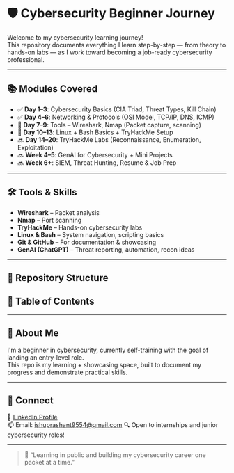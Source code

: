 # 🛡️ Cybersecurity Beginner Journey

Welcome to my cybersecurity learning journey!  
This repository documents everything I learn step-by-step — from theory to hands-on labs — as I work toward becoming a job-ready cybersecurity professional.

---

## 📚 Modules Covered

- ✅ **Day 1–3**: Cybersecurity Basics (CIA Triad, Threat Types, Kill Chain)
- ✅ **Day 4–6**: Networking & Protocols (OSI Model, TCP/IP, DNS, ICMP)
- 🔄 **Day 7–9**: Tools – Wireshark, Nmap (Packet capture, scanning)
- 🔄 **Day 10–13**: Linux + Bash Basics + TryHackMe Setup
- 🔜 **Day 14–20**: TryHackMe Labs (Reconnaissance, Enumeration, Exploitation)
- 🔜 **Week 4–5**: GenAI for Cybersecurity + Mini Projects
- 🔜 **Week 6+**: SIEM, Threat Hunting, Resume & Job Prep

---

## 🛠️ Tools & Skills

- **Wireshark** – Packet analysis
- **Nmap** – Port scanning
- **TryHackMe** – Hands-on cybersecurity labs
- **Linux & Bash** – System navigation, scripting basics
- **Git & GitHub** – For documentation & showcasing
- **GenAI (ChatGPT)** – Threat reporting, automation, recon ideas

---

## 📁 Repository Structure

## 📌 Table of Contents



---

## 📜 About Me

I'm a beginner in cybersecurity, currently self-training with the goal of landing an entry-level role.  
This repo is my learning + showcasing space, built to document my progress and demonstrate practical skills.

---

## 💼 Connect

📎 [LinkedIn Profile](https://www.linkedin.com/in/prashantsrivastava0/)  
📫 Email: ishuprashant9554@gmail.com
🔍 Open to internships and junior cybersecurity roles!

---

> 🌱 “Learning in public and building my cybersecurity career one packet at a time.”

